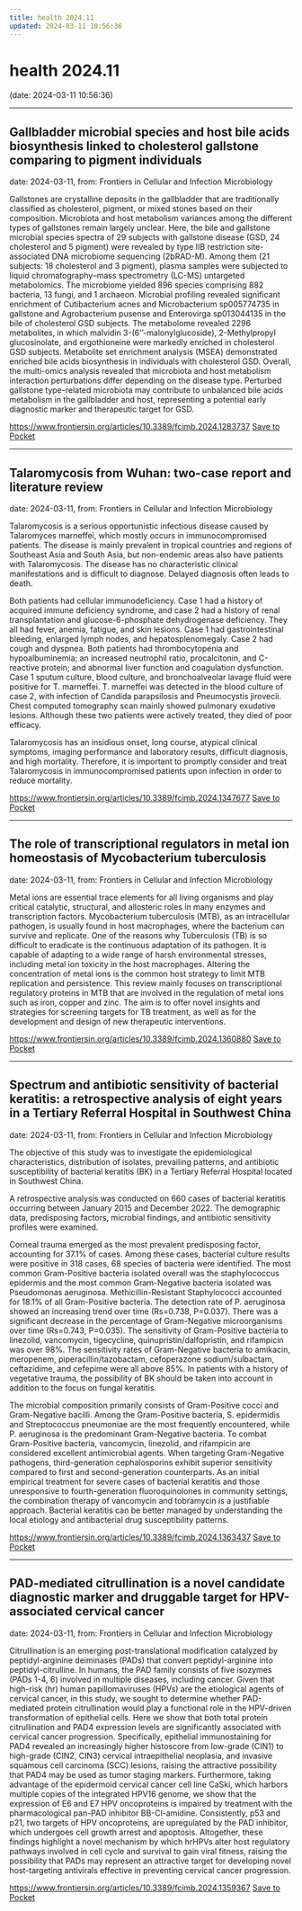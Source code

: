 ```yaml
---
title: health 2024.11
updated: 2024-03-11 10:56:36
---
```


# health 2024.11

(date: 2024-03-11 10:56:36)

---

## Gallbladder microbial species and host bile acids biosynthesis linked to cholesterol gallstone comparing to pigment individuals

date: 2024-03-11, from: Frontiers in Cellular and Infection Microbiology

<p>Gallstones are crystalline deposits in the gallbladder that are traditionally classified as cholesterol, pigment, or mixed stones based on their composition. Microbiota and host metabolism variances among the different types of gallstones remain largely unclear. Here, the bile and gallstone microbial species spectra of 29 subjects with gallstone disease (GSD, 24 cholesterol and 5 pigment) were revealed by type IIB restriction site-associated DNA microbiome sequencing (2bRAD-M). Among them (21 subjects: 18 cholesterol and 3 pigment), plasma samples were subjected to liquid chromatography–mass spectrometry (LC-MS) untargeted metabolomics. The microbiome yielded 896 species comprising 882 bacteria, 13 fungi, and 1 archaeon. Microbial profiling revealed significant enrichment of <italic>Cutibacterium acnes</italic> and <italic>Microbacterium</italic> sp005774735 in gallstone and <italic>Agrobacterium pusense</italic> and <italic>Enterovirga</italic> sp013044135 in the bile of cholesterol GSD subjects. The metabolome revealed 2296 metabolites, in which malvidin 3-(6’’-malonylglucoside), 2-Methylpropyl glucosinolate, and ergothioneine were markedly enriched in cholesterol GSD subjects. Metabolite set enrichment analysis (MSEA) demonstrated enriched bile acids biosynthesis in individuals with cholesterol GSD. Overall, the multi-omics analysis revealed that microbiota and host metabolism interaction perturbations differ depending on the disease type. Perturbed gallstone type-related microbiota may contribute to unbalanced bile acids metabolism in the gallbladder and host, representing a potential early diagnostic marker and therapeutic target for GSD.</p>

<span class="feed-item-link">
<a href="https://www.frontiersin.org/articles/10.3389/fcimb.2024.1283737">https://www.frontiersin.org/articles/10.3389/fcimb.2024.1283737</a> <a href="https://getpocket.com/save" class="pocket-btn" data-lang="en" data-save-url="https://www.frontiersin.org/articles/10.3389/fcimb.2024.1283737">Save to Pocket</a>
</span>

---

## Talaromycosis from Wuhan: two-case report and literature review

date: 2024-03-11, from: Frontiers in Cellular and Infection Microbiology

<sec><title>Background</title><p>Talaromycosis is a serious opportunistic infectious disease caused by <italic>Talaromyces marneffei</italic>, which mostly occurs in immunocompromised patients. The disease is mainly prevalent in tropical countries and regions of Southeast Asia and South Asia, but non-endemic areas also have patients with Talaromycosis. The disease has no characteristic clinical manifestations and is difficult to diagnose. Delayed diagnosis often leads to death.</p></sec><sec><title>Case presentation</title><p>Both patients had cellular immunodeficiency. Case 1 had a history of acquired immune deficiency syndrome, and case 2 had a history of renal transplantation and glucose-6-phosphate dehydrogenase deficiency. They all had fever, anemia, fatigue, and skin lesions. Case 1 had gastrointestinal bleeding, enlarged lymph nodes, and hepatosplenomegaly. Case 2 had cough and dyspnea. Both patients had thrombocytopenia and hypoalbuminemia; an increased neutrophil ratio, procalcitonin, and C-reactive protein; and abnormal liver function and coagulation dysfunction. Case 1 sputum culture, blood culture, and bronchoalveolar lavage fluid were positive for <italic>T. marneffei</italic>. <italic>T. marneffei</italic> was detected in the blood culture of case 2, with infection of <italic>Candida parapsilosis</italic> and <italic>Pneumocystis jirovecii</italic>. Chest computed tomography scan mainly showed pulmonary exudative lesions. Although these two patients were actively treated, they died of poor efficacy.</p></sec><sec><title>Conclusion</title><p>Talaromycosis has an insidious onset, long course, atypical clinical symptoms, imaging performance and laboratory results, difficult diagnosis, and high mortality. Therefore, it is important to promptly consider and treat Talaromycosis in immunocompromised patients upon infection in order to reduce mortality.</p></sec>

<span class="feed-item-link">
<a href="https://www.frontiersin.org/articles/10.3389/fcimb.2024.1347677">https://www.frontiersin.org/articles/10.3389/fcimb.2024.1347677</a> <a href="https://getpocket.com/save" class="pocket-btn" data-lang="en" data-save-url="https://www.frontiersin.org/articles/10.3389/fcimb.2024.1347677">Save to Pocket</a>
</span>

---

## The role of transcriptional regulators in metal ion homeostasis of Mycobacterium tuberculosis

date: 2024-03-11, from: Frontiers in Cellular and Infection Microbiology

<p>Metal ions are essential trace elements for all living organisms and play critical catalytic, structural, and allosteric roles in many enzymes and transcription factors. <italic>Mycobacterium tuberculosis</italic> (MTB), as an intracellular pathogen, is usually found in host macrophages, where the bacterium can survive and replicate. One of the reasons why Tuberculosis (TB) is so difficult to eradicate is the continuous adaptation of its pathogen. It is capable of adapting to a wide range of harsh environmental stresses, including metal ion toxicity in the host macrophages. Altering the concentration of metal ions is the common host strategy to limit MTB replication and persistence. This review mainly focuses on transcriptional regulatory proteins in MTB that are involved in the regulation of metal ions such as iron, copper and zinc. The aim is to offer novel insights and strategies for screening targets for TB treatment, as well as for the development and design of new therapeutic interventions.</p>

<span class="feed-item-link">
<a href="https://www.frontiersin.org/articles/10.3389/fcimb.2024.1360880">https://www.frontiersin.org/articles/10.3389/fcimb.2024.1360880</a> <a href="https://getpocket.com/save" class="pocket-btn" data-lang="en" data-save-url="https://www.frontiersin.org/articles/10.3389/fcimb.2024.1360880">Save to Pocket</a>
</span>

---

## Spectrum and antibiotic sensitivity of bacterial keratitis: a retrospective analysis of eight years in a Tertiary Referral Hospital in Southwest China

date: 2024-03-11, from: Frontiers in Cellular and Infection Microbiology

<sec><title>Purpose</title><p>The objective of this study was to investigate the epidemiological characteristics, distribution of isolates, prevailing patterns, and antibiotic susceptibility of bacterial keratitis (BK) in a Tertiary Referral Hospital located in Southwest China.</p></sec><sec><title>Methods</title><p>A retrospective analysis was conducted on 660 cases of bacterial keratitis occurring between January 2015 and December 2022. The demographic data, predisposing factors, microbial findings, and antibiotic sensitivity profiles were examined.</p></sec><sec><title>Results</title><p>Corneal trauma emerged as the most prevalent predisposing factor, accounting for 37.1% of cases. Among these cases, bacterial culture results were positive in 318 cases, 68 species of bacteria were identified. The most common Gram-Positive bacteria isolated overall was the <italic>staphylococcus epidermis</italic> and the most common Gram-Negative bacteria isolated was <italic>Pseudomonas aeruginosa</italic>. Methicillin-Resistant <italic>Staphylococci</italic> accounted for 18.1% of all Gram-Positive bacteria. The detection rate of <italic>P. aeruginosa</italic> showed an increasing trend over time (<italic>Rs=0.738, P=0.037</italic>). There was a significant decrease in the percentage of Gram-Negative microorganisms over time (<italic>Rs=0.743, P=0.035</italic>). The sensitivity of Gram-Positive bacteria to linezolid, vancomycin, tigecycline, quinupristin/dalfopristin, and rifampicin was over 98%. The sensitivity rates of Gram-Negative bacteria to amikacin, meropenem, piperacillin/tazobactam, cefoperazone sodium/sulbactam, ceftazidime, and cefepime were all above 85%. In patients with a history of vegetative trauma, the possibility of BK should be taken into account in addition to the focus on fungal keratitis.</p></sec><sec><title>Conclusion</title><p>The microbial composition primarily consists of Gram-Positive cocci and Gram-Negative bacilli. Among the Gram-Positive bacteria, <italic>S. epidermidis</italic> and <italic>Streptococcus pneumoniae</italic> are the most frequently encountered, while <italic>P. aeruginosa</italic> is the predominant Gram-Negative bacteria. To combat Gram-Positive bacteria, vancomycin, linezolid, and rifampicin are considered excellent antimicrobial agents. When targeting Gram-Negative pathogens, third-generation cephalosporins exhibit superior sensitivity compared to first and second-generation counterparts. As an initial empirical treatment for severe cases of bacterial keratitis and those unresponsive to fourth-generation fluoroquinolones in community settings, the combination therapy of vancomycin and tobramycin is a justifiable approach. Bacterial keratitis can be better managed by understanding the local etiology and antibacterial drug susceptibility patterns.</p></sec>

<span class="feed-item-link">
<a href="https://www.frontiersin.org/articles/10.3389/fcimb.2024.1363437">https://www.frontiersin.org/articles/10.3389/fcimb.2024.1363437</a> <a href="https://getpocket.com/save" class="pocket-btn" data-lang="en" data-save-url="https://www.frontiersin.org/articles/10.3389/fcimb.2024.1363437">Save to Pocket</a>
</span>

---

## PAD-mediated citrullination is a novel candidate diagnostic marker and druggable target for HPV-associated cervical cancer

date: 2024-03-11, from: Frontiers in Cellular and Infection Microbiology

<p>Citrullination is an emerging post-translational modification catalyzed by peptidyl-arginine deiminases (PADs) that convert peptidyl-arginine into peptidyl-citrulline. In humans, the PAD family consists of five isozymes (PADs 1-4, 6) involved in multiple diseases, including cancer. Given that high-risk (hr) human papillomaviruses (HPVs) are the etiological agents of cervical cancer, in this study, we sought to determine whether PAD-mediated protein citrullination would play a functional role in the HPV-driven transformation of epithelial cells. Here we show that both total protein citrullination and PAD4 expression levels are significantly associated with cervical cancer progression. Specifically, epithelial immunostaining for PAD4 revealed an increasingly higher histoscore from low-grade (CIN1) to high-grade (CIN2, CIN3) cervical intraepithelial neoplasia, and invasive squamous cell carcinoma (SCC) lesions, raising the attractive possibility that PAD4 may be used as tumor staging markers. Furthermore, taking advantage of the epidermoid cervical cancer cell line CaSki, which harbors multiple copies of the integrated HPV16 genome, we show that the expression of E6 and E7 HPV oncoproteins is impaired by treatment with the pharmacological pan-PAD inhibitor BB-Cl-amidine. Consistently, p53 and p21, two targets of HPV oncoproteins, are upregulated by the PAD inhibitor, which undergoes cell growth arrest and apoptosis. Altogether, these findings highlight a novel mechanism by which hrHPVs alter host regulatory pathways involved in cell cycle and survival to gain viral fitness, raising the possibility that PADs may represent an attractive target for developing novel host-targeting antivirals effective in preventing cervical cancer progression.</p>

<span class="feed-item-link">
<a href="https://www.frontiersin.org/articles/10.3389/fcimb.2024.1359367">https://www.frontiersin.org/articles/10.3389/fcimb.2024.1359367</a> <a href="https://getpocket.com/save" class="pocket-btn" data-lang="en" data-save-url="https://www.frontiersin.org/articles/10.3389/fcimb.2024.1359367">Save to Pocket</a>
</span>



<script type="text/javascript">!function(d,i){if(!d.getElementById(i)){var j=d.createElement("script");j.id=i;j.src="https://widgets.getpocket.com/v1/j/btn.js?v=1";var w=d.getElementById(i);d.body.appendChild(j);}}(document,"pocket-btn-js");</script>

